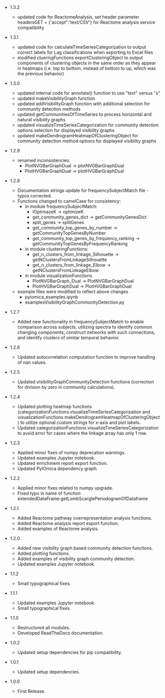 - 1.3.2
   * updated code for ReactomeAnalysis, set header parameter headersGET = {'accept":'text/CSV'} for Reactome analysis service compatibility
- 1.3.1
   * updated code for calculateTimeSeriesCategorization to output correct labels for Lag classifications when exporting to Excel files
   * modified clueringFunctions exportClusteringObject to output components of clustering objects in the same order as they appear in heatmaps (i.e. top to bottom, instead of bottom to up, which was the previous behavior)
- 1.3.0
   * updated internal code for annotate() function to use "text" versus "s"
   * updated makeVisibilityGraph function
   * updated addVisibilityGraph function with additional selection for community detection methods 
   * updated getCommunitiesOfTimeSeries to process horizontal and natural visibility graphs
   * updated visualizeTimeSeriesCategorization for community detection options selection for displayed visibility graphs
   * updated makeDendrogramHeatmapOfClusteringObject for community detection method options for displayed visibility graphs
- 1.2.9
   * renamed inconsistencies:
      * PlotNVGBarGraphDual -> plotNVGBarGraphDual
      * PlotHVGBarGraphDual -> plotHVGBarGraphDual
- 1.2.8
   * Documentation strings update for frequencySubjectMatch file - typos corrected. 
   * Functions changed to camelCase for consistency:
      * in module frequencySubjectMatch:
         * IOptimazeK -> optimizeK
         * get_community_genes_dict -> getCommunityGenesDict
         * split_genes -> splitGenes
         * get_community_top_genes_by_number -> getCommunityTopGenesByNumber 
         * get_community_top_genes_by_frequency_ranking -> getCommunityTopGenesByFrequencyRanking
      * in module clusteringFunctions:
         * get_n_clusters_from_linkage_Silhouette -> getNClustersFromLinkageSilhouette
         * get_n_clusters_from_linkage_Elbow -> getNClustersFromLinkageElbow
      * in module visualizationFunctions
         * PlotNVGBarGraph_Dual -> PlotNVGBarGraphDual
         * PlotHVGBarGraphDual -> PlotHVGBarGraphDual
   * example files were modified to reflect above changes
      * pyiomica_examples.ipynb
      * examplesVisibilityGraphCommunityDetection.py

- 1.2.7
   * Added new functionality in frequencySubjectMatch to enable comparison across subjects, utilizing spectra to identify common changing components, construct networks with such connections, and identify clusters of similar temporal behavior.

- 1.2.6

   * Updated autocorrelation computation function to improve handling of nan values.

- 1.2.5

   * Updated visibilityGraphCommunityDetection functions (correction for division by zero in community calculations).

- 1.2.4

   * Updated plotting heatmap functions (categorizationFunctions.visualizeTimeSeriesCategorization and visualizationFunctions.makeDendrogramHeatmapOfClusteringObject) to utilize optional custom strings for x-axis and plot labels.
   * Updated categorizationFunctions.visualizeTimeSeriesCategorization to avoid error for cases where the linkage array has only 1 row.


- 1.2.3

   * Applied minor fixes of numpy deprecation warnings.
   * Updated examples Jupyter notebook.
   * Updated enrichment report export function.
   * Updated PyIOmica dependency graph.

- 1.2.2

   * Applied minor fixes related to numpy upgrade.
   * Fixed typo in name of function extendedDataFrame.getLombScarglePeriodogramOfDataframe 

- 1.2.1

   * Added Reactome pathway overrepresentation analysis functions. 
   * Added Reactome analysis report export function. 
   * Added examples of Reactome analysis. 
   
- 1.2.0

   * Added new visibility graph based community detection functions. 
   * Added plotting functions. 
   * Added examples of visibility graph community detection. 
   * Updated examples Jupyter notebook. 


- 1.1.2

   * Small typographical fixes.


- 1.1.1

   * Updated examples Jupyter notebook. 
   * Small typographical fixes.


- 1.1.0

   * Restructured all modules. 
   * Developed ReadTheDocs documentation.


- 1.0.2

   * Updated setup dependencies for pip compatibility.


- 1.0.1 

   * Updated setup dependencies.


- 1.0.0

   * First Release.
